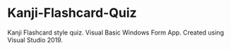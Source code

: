 # Kanji-Flashcard-Quiz
Kanji Flashcard style quiz.
Visual Basic Windows Form App.
Created using Visual Studio 2019.
